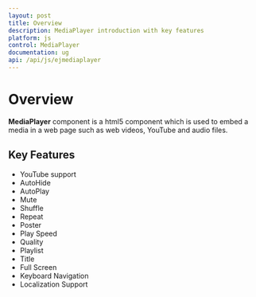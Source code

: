 ```yaml
---
layout: post
title: Overview
description: MediaPlayer introduction with key features
platform: js
control: MediaPlayer
documentation: ug
api: /api/js/ejmediaplayer
---
```

# Overview 

**MediaPlayer** component is a html5 component which is used to embed a media in a web page such as web videos, YouTube and audio files.  

## Key Features
* YouTube support
* AutoHide 
* AutoPlay
* Mute
* Shuffle
* Repeat
* Poster
* Play Speed
* Quality
* Playlist
* Title
* Full Screen
* Keyboard Navigation 
* Localization Support

